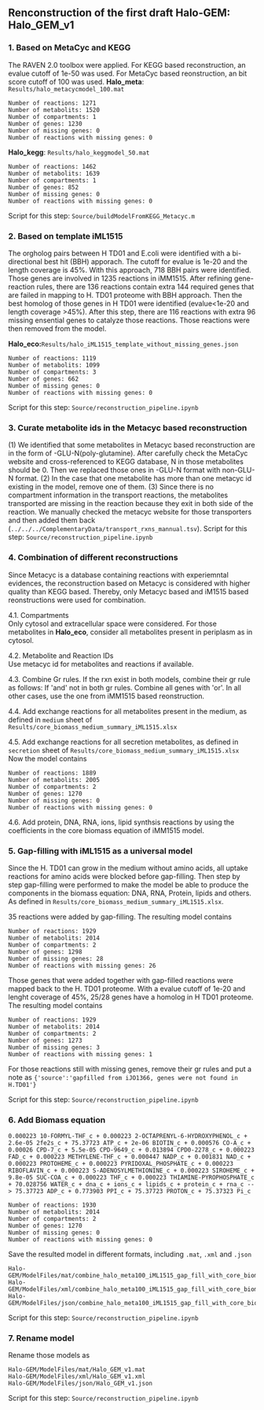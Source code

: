 ## Renconstruction of the first draft Halo-GEM: Halo_GEM_v1

### 1. Based on MetaCyc and KEGG
The RAVEN 2.0 toolbox were applied. For KEGG based reconstruction, an evalue cutoff of 1e-50 was used. For MetaCyc based reonstruction, an bit score cutoff of 100 was used. 
**Halo_meta**: `Results/halo_metacycmodel_100.mat`
```
Number of reactions: 1271
Number of metabolits: 1520
Number of compartments: 1
Number of genes: 1230
Number of missing genes: 0
Number of reactions with missing genes: 0
```

**Halo_kegg**: `Results/halo_keggmodel_50.mat`
```
Number of reactions: 1462
Number of metabolits: 1639
Number of compartments: 1
Number of genes: 852
Number of missing genes: 0
Number of reactions with missing genes: 0
```

Script for this step: `Source/buildModelFromKEGG_Metacyc.m`

### 2. Based on template iML1515
The orgholog pairs between H TD01 and E.coli were identified with a bi-directional best hit (BBH) apporach. The cutoff for evalue is 1e-20 and the length coverage is 45%. With this approach, 718 BBH pairs were identified. Those genes are involved in 1235 reactions in iMM1515. After refining gene-reaction rules, there are 136 reactions contain extra 144 required genes that are failed  in mapping to H. TD01 proteome with BBH approach. Then the best homolog of those genes in H TD01 were identified (evalue<1e-20 and length coverage >45%). After this step, there are 116 reactions with extra 96 missing ensential genes to catalyze those reactions. Those reactions were then removed from the model. 

**Halo_eco:**`Results/halo_iML1515_template_without_missing_genes.json`
```
Number of reactions: 1119
Number of metabolits: 1099
Number of compartments: 3
Number of genes: 662
Number of missing genes: 0
Number of reactions with missing genes: 0
```

Script for this step: `Source/reconstruction_pipeline.ipynb`

### 3. Curate metabolite ids in the Metacyc based reconstruction
(1) We identified that some metabolites in Metacyc based reconstruction are in the form of -GLU-N(poly-glutamine). After carefully check the MetaCyc website and cross-referenced to KEGG database, N in those metabolites should be 0. Then we replaced those ones in -GLU-N format with non-GLU-N format. (2)  In the case that one metabolite has more than one metacyc id existing in the model, remove one of them. (3) Since there is no compartment information in the transport reactions, the metabolites transported are missing in the reaction because they exit in both side of the reaction. We manually checked the metacyc website for those transporters and then added them back (`../../../ComplementaryData/transport_rxns_mannual.tsv`). 
Script for this step: `Source/reconstruction_pipeline.ipynb`

### 4. Combination of different reconstructions
Since Metacyc is a database containing reactions with experiemntal evidences, the reconstruction based on Metacyc is considered with higher quality than KEGG based. Thereby, only Metacyc based and iM1515 based reonstructions were used for combination.

4.1. Compartments  
Only cytosol and extracellular space were considered. For those metabolites in **Halo_eco**, consider all metabolites present in periplasm as in cytosol.   

4.2. Metabolite and Reaction IDs  
Use metacyc id for metabolites and reactions if available. 

4.3. Combine Gr rules.
If the rxn exist in both models, combine their gr rule as follows: If 'and' not in both gr rules. Combine all genes with 'or'. In all other cases, use the one from iMM1515 based reonstruction.

4.4. Add exchange reactions for all metabolites present in the medium, as defined in `medium` sheet of `Results/core_biomass_medium_summary_iML1515.xlsx`

4.5. Add exchange reactions for all secretion metabolites, as defined in `secretion` sheet of `Results/core_biomass_medium_summary_iML1515.xlsx`  
Now the model contains
```
Number of reactions: 1889
Number of metabolits: 2005
Number of compartments: 2
Number of genes: 1270
Number of missing genes: 0
Number of reactions with missing genes: 0
```

4.6. Add protein, DNA, RNA, ions, lipid synthsis reactions by using the coefficients in the core biomass equation of iMM1515 model.


### 5. Gap-filling with iML1515 as a universal model
Since the H. TD01 can grow in the medium without amino acids, all uptake reactions for amino acids were blocked before gap-filling. Then step by step gap-filling were performed to make the model be able to produce the components in the biomass equation: DNA, RNA, Protein, lipids and others. As defined in `Results/core_biomass_medium_summary_iML1515.xlsx`.

35 reactions were added by gap-filling. The resulting model contains 
```
Number of reactions: 1929
Number of metabolits: 2014
Number of compartments: 2
Number of genes: 1298
Number of missing genes: 28
Number of reactions with missing genes: 26
```
Those genes that were added together with gap-filled reactions were mapped back to the H. TD01 proteome. With a evalue cutoff of 1e-20 and lenght coverage of 45%, 25/28 genes have a homolog in H TD01 proteome. The resulting model contains
```
Number of reactions: 1929
Number of metabolits: 2014
Number of compartments: 2
Number of genes: 1273
Number of missing genes: 3
Number of reactions with missing genes: 1
```

For those reactions still with missing genes, remove their gr rules and put a note as ```{'source':'gapfilled from iJO1366, genes were not found in H.TD01'}```  

Script for this step: `Source/reconstruction_pipeline.ipynb`
### 6. Add Biomass equation
```
0.000223 10-FORMYL-THF_c + 0.000223 2-OCTAPRENYL-6-HYDROXYPHENOL_c + 2.6e-05 2fe2s_c + 75.37723 ATP_c + 2e-06 BIOTIN_c + 0.000576 CO-A_c + 0.00026 CPD-7_c + 5.5e-05 CPD-9649_c + 0.013894 CPD0-2278_c + 0.000223 FAD_c + 0.000223 METHYLENE-THF_c + 0.000447 NADP_c + 0.001831 NAD_c + 0.000223 PROTOHEME_c + 0.000223 PYRIDOXAL_PHOSPHATE_c + 0.000223 RIBOFLAVIN_c + 0.000223 S-ADENOSYLMETHIONINE_c + 0.000223 SIROHEME_c + 9.8e-05 SUC-COA_c + 0.000223 THF_c + 0.000223 THIAMINE-PYROPHOSPHATE_c + 70.028756 WATER_c + dna_c + ions_c + lipids_c + protein_c + rna_c --> 75.37723 ADP_c + 0.773903 PPI_c + 75.37723 PROTON_c + 75.37323 Pi_c
```
```
Number of reactions: 1930
Number of metabolits: 2014
Number of compartments: 2
Number of genes: 1270
Number of missing genes: 0
Number of reactions with missing genes: 0
```
Save the resulted model in different formats, including `.mat`, `.xml` and `.json`
```
Halo-GEM/ModelFiles/mat/combine_halo_meta100_iML1515_gap_fill_with_core_biomass_without_missing_genes.mat
Halo-GEM/ModelFiles/xml/combine_halo_meta100_iML1515_gap_fill_with_core_biomass_without_missing_genes.xml
Halo-GEM/ModelFiles/json/combine_halo_meta100_iML1515_gap_fill_with_core_biomass_without_missing_genes.json
```
Script for this step: `Source/reconstruction_pipeline.ipynb`

### 7. Rename model
Rename those models as 
```
Halo-GEM/ModelFiles/mat/Halo_GEM_v1.mat
Halo-GEM/ModelFiles/xml/Halo_GEM_v1.xml
Halo-GEM/ModelFiles/json/Halo_GEM_v1.json
```
Script for this step: `Source/reconstruction_pipeline.ipynb`
